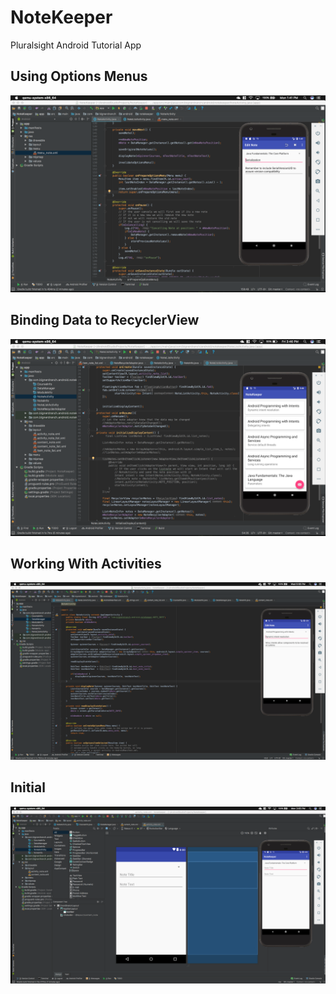 # NoteKeeper
Pluralsight Android Tutorial App

## Using Options Menus
![Using Options Menus](Images/UsingOptionsMenus.png)

## Binding Data to RecyclerView
![Binding Data to RecyclerView](Images/BindingDatatoRecyclerView.png)

## Working With Activities
![Working With Activites](Images/WorkingWithActivities.png)

## Initial
![Update 1](Images/Initial.png)
